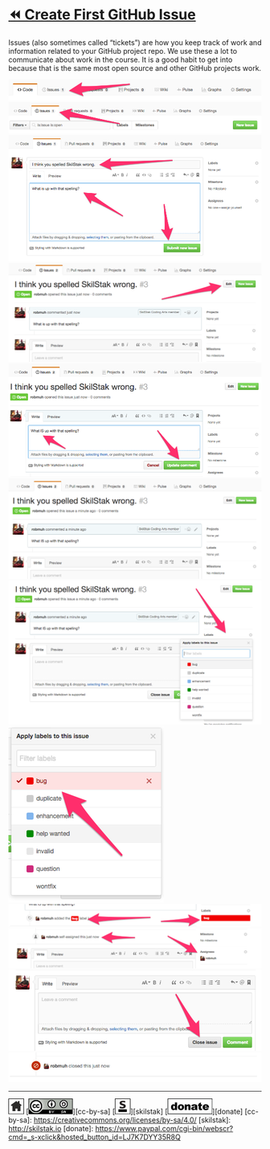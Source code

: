 # [⏪ Create First GitHub Issue](/README.md)

Issues (also sometimes called “tickets”) are how you keep track of
work and information related to your GitHub project repo. We use these
a lot to communicate about work in the course. It is a good habit to
get into because that is the same most open source and other GitHub
projects work.

![](/assets/issues1.png)
![](/assets/issues2.png)
![](/assets/issues3.png)
![](/assets/issues4.png)
![](/assets/issues5.png)
![](/assets/issues6.png)
![](/assets/issues7.png)
![](/assets/issues8.png)
![](/assets/issues9.png)
![](/assets/issues10.png)
![](/assets/issues11.png)
![](/assets/issues12.png)

---
[![home](/assets/home-bw.png)](/README.md)
[![cc-by-sa](/assets/cc-by-sa.png)][cc-by-sa]
[![skilstak](/assets/skilstak-logo-bw.png)][skilstak]
[![donate](/assets/donate-bw.png)][donate]
[cc-by-sa]: https://creativecommons.org/licenses/by-sa/4.0/
[skilstak]: http://skilstak.io
[donate]: https://www.paypal.com/cgi-bin/webscr?cmd=_s-xclick&hosted_button_id=LJ7K7DYY35R8Q


